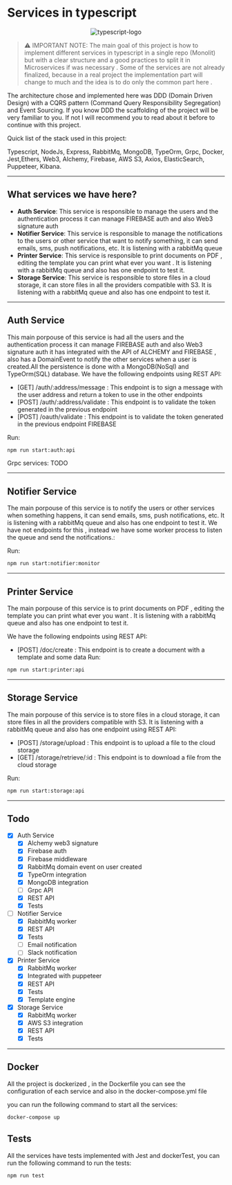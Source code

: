 # Services in typescript

<p align="center">
<img src="https://www.g-talent.net/cdn/shop/articles/que-es-typescript-1658755532025_47a3ff42-50f3-4968-a9ed-6cca8e24185a.jpg?v=1675279891" align="center"
alt="typescript-logo"></p>

> ⚠️ IMPORTANT NOTE:
>The main goal of this project is how to implement different services in typescript in a single repo (Monolit)
but with a clear structure and a good practices to split it in Microservices if was necessary . Some of the services are not already finalized, because in a real project the implementation part
will change to much and the idea is to do only the common part here .

The architecture chose and implemented here was DDD  (Domain Driven Design) with a CQRS pattern (Command Query Responsibility Segregation) and Event Sourcing.
If you know DDD the scaffolding of the project will be very familiar to you. If not I will recommend you to read about it
before to continue with this project.

Quick list of the stack used in this project:

Typescript, NodeJs, Express, RabbitMq, MongoDB, TypeOrm, Grpc, Docker, Jest,Ethers, Web3, Alchemy, Firebase, AWS S3, Axios, ElasticSearch, Puppeteer, Kibana.
***

## What services we have here?

- **Auth Service**: This service is responsible to manage the users and the authentication process it can manage FIREBASE auth and also Web3 signature auth
- **Notifier Service**: This service is responsible to manage the notifications to the users or other service that want to notify something, it can send emails, sms, push notifications, etc. It is listening with a rabbitMq queue
- **Printer Service**: This service is responsible to print documents on PDF , editing the template you can print what ever you want . It is listening with a rabbitMq queue and also has one endpoint to test it.
- **Storage Service**: This service is responsible to store files in a cloud storage, it can store files in all the providers compatible with S3. It is listening with a rabbitMq queue and also has one endpoint to test it.
***
## Auth Service
This main porpouse of this service is had all the users and the authentication process it can manage FIREBASE auth and also Web3 signature auth it has integrated with
the API of ALCHEMY and FIREBASE , also has a DomainEvent to notify the other services when a user is created.All the persistence is done with a MongoDB(NoSql) and TypeOrm(SQL)  database.
We have the following endpoints using REST API:
- [GET] /auth/:address/message : This endpoint is to sign a message with the user address and return a token to use in the other endpoints
- [POST] /auth/:address/validate : This endpoint is to validate the token generated in the previous endpoint
- [POST] /oauth/validate : This endpoint is to validate the token generated in the previous endpoint FIREBASE

Run:
```bash
npm run start:auth:api
```
Grpc services:
 TODO
***
## Notifier Service
The main porpouse of this service is to notify the users or other services when something happens, it can send emails, sms, push notifications, etc. It is listening with a rabbitMq queue and also has one endpoint to test it.
We have not endpoints for this , instead we have some worker process to listen the queue and send the notifications.:

Run:
```bash
npm run start:notifier:monitor
```

***
## Printer Service
The main porpouse of this service is to print documents on PDF , editing the template you can print what ever you want .
It is listening with a rabbitMq queue and also has one endpoint to test it.

We have the following endpoints using REST API:
- [POST] /doc/create : This endpoint is to create a document with a template and some data
Run:
```bash
npm run start:printer:api
```
***
## Storage Service
The main porpouse of this service is to store files in a cloud storage, it can store files in all the providers compatible with S3.
It is listening with a rabbitMq queue and also has one endpoint using REST API:
- [POST] /storage/upload : This endpoint is to upload a file to the cloud storage
- [GET] /storage/retrieve/:id : This endpoint is to download a file from the cloud storage

Run:
```bash
npm run start:storage:api
```
***

## Todo

- [x] Auth Service
  - [x] Alchemy web3 signature
  - [x] Firebase auth
  - [x] Firebase middleware
  - [x] RabbitMq domain event on user created
  - [x] TypeOrm integration
  - [x] MongoDB integration
  - [ ] Grpc API
  - [x] REST API
  - [x] Tests
- [ ] Notifier Service
  - [x] RabbitMq worker
  - [x] REST API
  - [x] Tests
  - [ ] Email notification
  - [ ] Slack notification
- [x] Printer Service
  - [x] RabbitMq worker
  - [x] Integrated with puppeteer
  - [x] REST API
  - [x] Tests
  - [x] Template engine
- [x] Storage Service
  - [x] RabbitMq worker
  - [x] AWS S3 integration
  - [x] REST API
  - [x] Tests
***

## Docker
All the project is dockerized , in the Dockerfile you can see the configuration of each service and also in the docker-compose.yml file

you can run the following command to start all the services:
```bash
docker-compose up
```

## Tests
All the services have tests implemented with Jest and dockerTest, you can run the following command to run the tests:
```bash
npm run test
```
